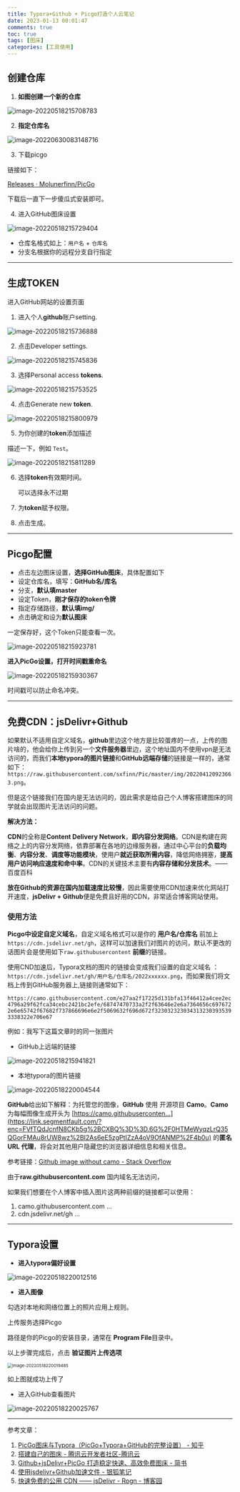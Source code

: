 ```yaml
---
title: Typora+Github + Picgo打造个人云笔记
date: 2023-01-13 00:01:47
comments: true
toc: true
tags: [图床]
categories: [工具使用]
---
```


## 创建仓库

1. **如图创建一个新的仓库**

![image-20220518215708783](https://cdn.jsdelivr.net/gh/sxfinn/CDN/img/202212021526335.png)

<!-- more -->

2. **指定仓库名**

![image-20220630083148716](https://cdn.jsdelivr.net/gh/sxfinn/CDN/img/202212021526816.png)



3. 下载picgo

链接如下：

[Releases · Molunerfinn/PicGo](https://github.com/Molunerfinn/PicGo/releases)

下载后一直下一步傻瓜式安装即可。

4. 进入GitHub图床设置

![image-20220518215729404](https://cdn.jsdelivr.net/gh/sxfinn/CDN/img/202212021526356.png)

* 仓库名格式如上：`用户名` + `仓库名`
* 分支名根据你的远程分支自行指定

---



## 生成TOKEN

进入GitHub网站的设置页面

1. 进入个人**github**账户setting.

![image-20220518215736888](https://cdn.jsdelivr.net/gh/sxfinn/CDN/img/202212021526624.png)

2. 点击Developer settings.

![image-20220518215745836](https://cdn.jsdelivr.net/gh/sxfinn/CDN/img/202212021527042.png)

3. 选择Personal access **tokens**.

![image-20220518215753525](https://cdn.jsdelivr.net/gh/sxfinn/CDN/img/202212021527403.png)

4. 点击Generate new **token**.

![image-20220518215800979](https://cdn.jsdelivr.net/gh/sxfinn/CDN/img/202212021527004.png)

5. 为你创建的**token**添加描述

描述一下，例如 `Test`。

![image-20220518215811289](https://cdn.jsdelivr.net/gh/sxfinn/CDN/img/202212021528690.png)

6. 选择**token**有效期时间。 

   可以选择永不过期

   

7. 为**token**赋予权限。



8. 点击生成。

---



## Picgo配置

- 点击左边图床设置，**选择GitHub图床**，具体配置如下
- 设定仓库名，填写：**GitHub名/库名**
- 分支，**默认填master**
- 设定Token，**刚才保存的token令牌**
- 指定存储路径，**默认填img/**
- 点击确定和设为**默认图床**

一定保存好，这个Token只能查看一次。

![image-20220518215923781](https://cdn.jsdelivr.net/gh/sxfinn/CDN/img/202212021528949.png)



**进入PicGo设置，打开时间戳重命名**

![image-20220518215930367](https://cdn.jsdelivr.net/gh/sxfinn/CDN/img/202212021528161.png)

时间戳可以防止命名冲突。

---



## 免费CDN：jsDelivr+Github

如果默认不适用自定义域名，**github**里边这个地方是比较蛋疼的一点，上传的图片啥的，他会给你上传到另一个**文件服务器**里边，这个地址国内不使用vpn是无法访问的，而我们**本地typora的图片链接**和**GitHub远端存储**的链接是一样的，通常如下：`https://raw.githubusercontent.com/sxfinn/Pic/master/img/202204120923663.png`。

但是这个链接我们在国内是无法访问的，因此需求是给自己个人博客搭建图床的同学就会出现图片无法访问的问题。



**解决方法：**

**CDN**的全称是**Content Delivery Network**，**即内容分发网络**。CDN是构建在网络之上的内容分发网络，依靠部署在各地的边缘服务器，通过中心平台的**负载均衡**、**内容分发**、**调度等功能模块**，使用户**就近获取所需内容**，降低网络拥塞，**提高用户访问响应速度和命中率**。CDN的关键技术主要有**内容存储和分发技术**。——百度百科

**放在Github的资源在国内加载速度比较慢**，因此需要使用CDN加速来优化网站打开速度，**jsDelivr + Github**便是免费且好用的CDN，非常适合博客网站使用。

### 使用方法

**Picgo中设定自定义域名**，自定义域名格式可以是你的 **用户名/仓库名** 前加上`https://cdn.jsdelivr.net/gh`，这样可以加速我们对图片的访问，默认不更改的话图片会是使用如下`raw.githubusercontent` **前缀**的链接。

使用CND加速后，Typora文档的图片的链接会变成我们设置的自定义域名 ：`https://cdn.jsdelivr.net/gh/用户名/仓库名/2022xxxxxx.png`，而如果我们将文档上传到GitHub服务器上,链接则通常如下：

`https://camo.githubusercontent.com/e27aa2f17225d131bfa13f46412a4cee2ec4796a29f62fca34cebc2421bc2efe/68747470733a2f2f63646e2e6a7364656c6976722e6e65742f67682f737866696e6e2f5069632f696d672f3230323230343132303935393338322e706e67`

例如：我写下这篇文章时的同一张图片

* GitHub上远端的链接

![image-20220518215941821](https://cdn.jsdelivr.net/gh/sxfinn/CDN/img/202212021528847.png)



* 本地typora的图片链接

![image-20220518220004544](https://cdn.jsdelivr.net/gh/sxfinn/CDN/img/202212021528504.png)

**GitHub**给出如下解释：为托管您的图像，**GitHub** 使用 开源项目 **Camo**。**Camo** 为每幅图像生成开头为 [https://camo.githubuserconten...](https://link.segmentfault.com/?enc=FVfTQdJcnfN8CKb5g%2BCXBQ%3D%3D.6G%2F0HTMeWyqzLrQ35QGorFMAu8rUW8wz%2BI2As6eE5zgPtIZzA4oV9OfANMP%2F4b0u) 的**匿名 URL 代理**，将会对其他用户隐藏您的浏览器详细信息和相关信息。

参考链接：[Github image without camo - Stack Overflow](https://stackoverflow.com/questions/57857193/github-image-without-camo)



由于**raw.githubusercontent.com** 国内域名无法访问，

如果我们想要在个人博客中插入图片这两种前缀的链接都可以使用：

1. camo.githubusercontent.com ...
2. cdn.jsdelivr.net/gh ...

---



## Typora设置

* **进入typora偏好设置**

![image-20220518220012516](https://cdn.jsdelivr.net/gh/sxfinn/CDN/img/202212021529292.png)



* **进入图像**

勾选对本地和网络位置上的照片应用上规则。



上传服务选择Picgo

路径是你的Picgo的安装目录，通常在 **Program File**目录中。



以上步骤完成后，点击 **验证图片上传选项**

<img src="https://cdn.jsdelivr.net/gh/sxfinn/CDN/img/202212021529102.png" alt="image-20220518220019485" style="zoom:67%;" />

如上图就成功上传了



* 进入GitHub查看图片

![image-20220518220025767](https://cdn.jsdelivr.net/gh/sxfinn/CDN/img/202212021529731.png)

---

参考文章：

1. [PicGo图床与Typora（PicGo+Typora+GitHub的完整设置） - 知乎](https://zhuanlan.zhihu.com/p/168729465)
2. [搭建自己的图床 - 腾讯云开发者社区-腾讯云](https://cloud.tencent.com/developer/article/1789847)
3. [Github+jsDelivr+PicGo 打造稳定快速、高效免费图床 - 简书](https://www.jianshu.com/p/a36e9c64361d)
4. [使用jsdelivr+Github加速文件 - 银狐笔记](https://www.ityinhu.com/365.html)
5. [快速免费的公用 CDN —— jsDelivr - Rogn - 博客园](https://www.cnblogs.com/lfri/p/12212878.html)

